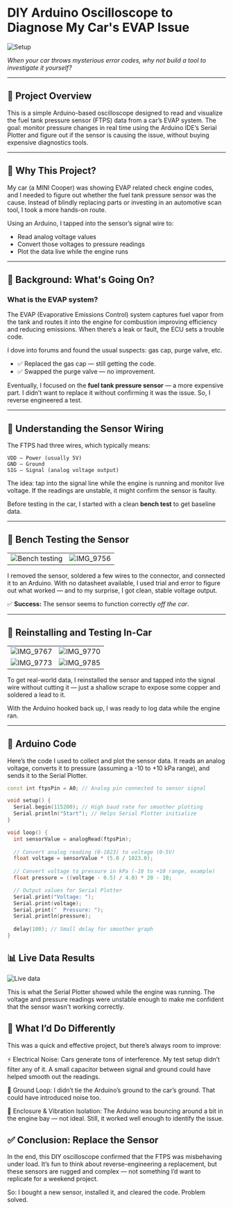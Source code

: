 # DIY Arduino Oscilloscope to Diagnose My Car's EVAP Issue

![Setup](https://github.com/user-attachments/assets/694c1762-d669-4e99-b1a1-d275db9a0e99)

*When your car throws mysterious error codes, why not build a tool to investigate it yourself?*

---

## 🧠 Project Overview

This is a simple Arduino-based oscilloscope designed to read and visualize the fuel tank pressure sensor (FTPS) data from a car’s EVAP system. The goal: monitor pressure changes in real time using the Arduino IDE’s Serial Plotter and figure out if the sensor is causing the issue, without buying expensive diagnostics tools.

---

## 🚗 Why This Project?

My car (a MINI Cooper) was showing EVAP related check engine codes, and I needed to figure out whether the fuel tank pressure sensor was the cause. Instead of blindly replacing parts or investing in an automotive scan tool, I took a more hands-on route.

Using an Arduino, I tapped into the sensor’s signal wire to:

- Read analog voltage values  
- Convert those voltages to pressure readings  
- Plot the data live while the engine runs

---

## 🔧 Background: What's Going On?

### What is the EVAP system?

The EVAP (Evaporative Emissions Control) system captures fuel vapor from the tank and routes it into the engine for combustion improving efficiency and reducing emissions. When there’s a leak or fault, the ECU sets a trouble code.

I dove into forums and found the usual suspects: gas cap, purge valve, etc.

- ✅ Replaced the gas cap — still getting the code.  
- ✅ Swapped the purge valve — no improvement.

Eventually, I focused on the **fuel tank pressure sensor** — a more expensive part. I didn’t want to replace it without confirming it was the issue. So, I reverse engineered a test.

---

## 🔌 Understanding the Sensor Wiring

The FTPS had three wires, which typically means:
```
VDD – Power (usually 5V)
GND – Ground
SIG – Signal (analog voltage output)
```

The idea: tap into the signal line while the engine is running and monitor live voltage. If the readings are unstable, it might confirm the sensor is faulty.

Before testing in the car, I started with a clean **bench test** to get baseline data.

---

## 🧪 Bench Testing the Sensor

| | |
| ------------- | ------------- |
|![Bench testing](https://github.com/user-attachments/assets/b4818cc0-cd37-493f-aba8-583ce40601b8)|![IMG_9756](https://github.com/user-attachments/assets/83956cf6-9975-4a8a-8e43-051a5b839bf5)|

I removed the sensor, soldered a few wires to the connector, and connected it to an Arduino. With no datasheet available, I used trial and error to figure out what worked — and to my surprise, I got clean, stable voltage output.

✅ **Success:** The sensor seems to function correctly *off the car*.

---

## 🔌 Reinstalling and Testing In-Car

| | |
| ------------- | ------------- |
|![IMG_9767](https://github.com/user-attachments/assets/dc67d68b-02b4-4f76-9914-15c44c14f099)|![IMG_9770](https://github.com/user-attachments/assets/e233c0c1-4231-4f19-81a7-35a96a60818c)|
![IMG_9773](https://github.com/user-attachments/assets/b56fe8bc-e8b2-4724-b946-646521a7e590)|![IMG_9785](https://github.com/user-attachments/assets/e6fe8013-2d51-44d5-815b-139803b90788)

To get real-world data, I reinstalled the sensor and tapped into the signal wire without cutting it — just a shallow scrape to expose some copper and soldered a lead to it.

With the Arduino hooked back up, I was ready to log data while the engine ran.

---

## 🧰 Arduino Code

Here’s the code I used to collect and plot the sensor data. It reads an analog voltage, converts it to pressure (assuming a -10 to +10 kPa range), and sends it to the Serial Plotter.

```cpp
const int ftpsPin = A0; // Analog pin connected to sensor signal

void setup() {
  Serial.begin(115200); // High baud rate for smoother plotting
  Serial.println("Start"); // Helps Serial Plotter initialize
}

void loop() {
  int sensorValue = analogRead(ftpsPin);
  
  // Convert analog reading (0-1023) to voltage (0-5V)
  float voltage = sensorValue * (5.0 / 1023.0);
  
  // Convert voltage to pressure in kPa (-10 to +10 range, example)
  float pressure = ((voltage - 0.5) / 4.0) * 20 - 10;

  // Output values for Serial Plotter
  Serial.print("Voltage: ");
  Serial.print(voltage);
  Serial.print("  Pressure: ");
  Serial.println(pressure);
  
  delay(100); // Small delay for smoother graph
}
```

## 📊 Live Data Results

![Live data](https://github.com/user-attachments/assets/1c464572-7084-45a7-bc1b-90700d530a82)


This is what the Serial Plotter showed while the engine was running. The voltage and pressure readings were unstable enough to make me confident that the sensor wasn't working correctly.

## 🤔 What I’d Do Differently

This was a quick and effective project, but there’s always room to improve:

⚡ Electrical Noise: Cars generate tons of interference. My test setup didn’t filter any of it. A small capacitor between signal and ground could have helped smooth out the readings.

🧲 Ground Loop: I didn’t tie the Arduino’s ground to the car’s ground. That could have introduced noise too.

📐 Enclosure & Vibration Isolation: The Arduino was bouncing around a bit in the engine bay — not ideal.
Still, it worked well enough to identify the issue.

## ✅ Conclusion: Replace the Sensor

In the end, this DIY oscilloscope confirmed that the FTPS was misbehaving under load. It’s fun to think about reverse-engineering a replacement, but these sensors are rugged and complex — not something I’d want to replicate for a weekend project.

So: I bought a new sensor, installed it, and cleared the code. Problem solved.



